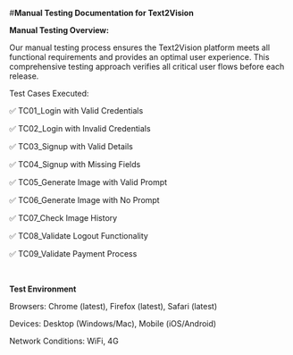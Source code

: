 #**Manual Testing Documentation for Text2Vision**


**Manual Testing Overview:**

Our manual testing process ensures the Text2Vision platform meets all functional requirements and provides an optimal user experience. This comprehensive testing approach verifies all critical user flows before each release.

Test Cases Executed:

✅ TC01_Login with Valid Credentials

✅ TC02_Login with Invalid Credentials

✅ TC03_Signup with Valid Details

✅ TC04_Signup with Missing Fields

✅ TC05_Generate Image with Valid Prompt

✅ TC06_Generate Image with No Prompt

✅ TC07_Check Image History

✅ TC08_Validate Logout Functionality

✅ TC09_Validate Payment Process

<br>


**Test Environment**

Browsers: Chrome (latest), Firefox (latest), Safari (latest)

Devices: Desktop (Windows/Mac), Mobile (iOS/Android)

Network Conditions: WiFi, 4G

